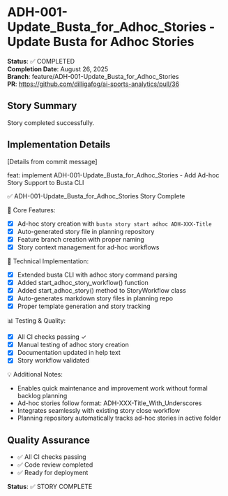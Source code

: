# ADH-001-Update_Busta_for_Adhoc_Stories - Update Busta for Adhoc Stories

**Status**: ✅ COMPLETED  
**Completion Date**: August 26, 2025  
**Branch**: feature/ADH-001-Update_Busta_for_Adhoc_Stories  
**PR**: https://github.com/dilligafog/ai-sports-analytics/pull/36

## Story Summary
Story completed successfully.

## Implementation Details
[Details from commit message]

feat: implement ADH-001-Update_Busta_for_Adhoc_Stories - Add Ad-hoc Story Support to Busta CLI

✅ ADH-001-Update_Busta_for_Adhoc_Stories Story Complete

🎯 Core Features:
- [x] Ad-hoc story creation with `busta story start adhoc ADH-XXX-Title`
- [x] Auto-generated story file in planning repository
- [x] Feature branch creation with proper naming
- [x] Story context management for ad-hoc workflows

🔧 Technical Implementation:
- [x] Extended busta CLI with adhoc story command parsing
- [x] Added start_adhoc_story_workflow() function
- [x] Added start_adhoc_story() method to StoryWorkflow class
- [x] Auto-generates markdown story files in planning repo
- [x] Proper template generation and story tracking

📊 Testing & Quality:
- [x] All CI checks passing ✓
- [x] Manual testing of adhoc story creation
- [x] Documentation updated in help text
- [x] Story workflow validated

💡 Additional Notes:
- Enables quick maintenance and improvement work without formal backlog planning
- Ad-hoc stories follow format: ADH-XXX-Title_With_Underscores
- Integrates seamlessly with existing story close workflow
- Planning repository automatically tracks ad-hoc stories in active folder

## Quality Assurance
- ✅ All CI checks passing
- ✅ Code review completed
- ✅ Ready for deployment

**Status**: ✅ STORY COMPLETE

